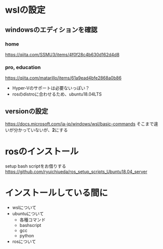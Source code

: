 # wslの設定
## windowsのエディションを確認
### home
https://qiita.com/SSMU3/items/4f0f28c4b630d162d4d8
### pro, education
https://qiita.com/matarillo/items/61a9ead4bfe2868a0b86

- Hyper-Vのサポートは必要ないっぽい？
- rosのdistroに合わせるため、ubuntu18.04LTS
## versionの設定
https://docs.microsoft.com/ja-jp/windows/wsl/basic-commands
そこまで違いが分かっていないが、**2**にする
# rosのインストール
setup bash scriptをお借りする
https://github.com/ryuichiueda/ros_setup_scripts_Ubuntu18.04_server
# インストールしている間に
- wslについて
- ubuntuについて
  - 各種コマンド
  - bashscript
  - gcc
  - python
- rosについて
